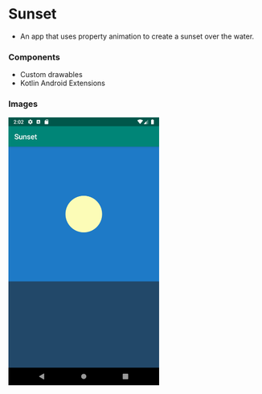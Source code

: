 # Sunset

- An app that uses property animation to create a sunset over the water.

### Components

- Custom drawables
- Kotlin Android Extensions

### Images

<img src="images/daytime.png" width="300">